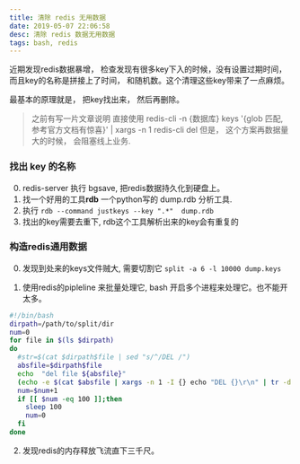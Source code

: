 ```yaml
---
title: 清除 redis 无用数据
date: 2019-05-07 22:06:58
desc: 清除 redis 数据无用数据
tags: bash, redis
---
```


近期发现redis数据暴增， 检查发现有很多key下入的时候，没有设置过期时间， 而且key的名称是拼接上了时间， 和随机数。这个清理这些key带来了一点麻烦。

<!-- more -->

最基本的原理就是， 把key找出来， 然后再删除。

> 之前有写一片文章说明 直接使用 redis-cli -n {数据库} keys '{glob 匹配, 参考官方文档有惊喜}' | xargs -n 1 redis-cli del 但是， 这个方案再数据量大的时候， 会阻塞线上业务.

### 找出 key 的名称

0. redis-server 执行 bgsave, 把redis数据持久化到硬盘上。
1. 找一个好用的工具**rdb** 一个python写的 dump.rdb 分析工具.
3. 执行 `rdb --command justkeys --key ".*"  dump.rdb`
4. 找出的key需要去重下, rdb这个工具解析出来的key会有重复的


### 构造redis通用数据

0. 发现到处来的keys文件贼大, 需要切割它 `split -a 6 -l 10000 dump.keys`

1. 使用redis的pipleline 来批量处理它, bash 开启多个进程来处理它。也不能开太多。

```bash
#!/bin/bash
dirpath=/path/to/split/dir
num=0
for file in $(ls $dirpath)
do
  #str=$(cat $dirpath$file | sed "s/^/DEL /")
  absfile=$dirpath$file
  echo  "del file ${absfile}"
  (echo -e $(cat $absfile | xargs -n 1 -I {} echo "DEL {}\r\n" | tr -d "\n") | nc redis_host redis_port &)
  num=$num+1
  if [[ $num -eq 100 ]];then
    sleep 100
    num=0
  fi
done
```

2. 发现redis的内存释放飞流直下三千尺。
